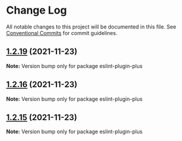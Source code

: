 # Change Log

All notable changes to this project will be documented in this file.
See [Conventional Commits](https://conventionalcommits.org) for commit guidelines.

## [1.2.19](https://github.com/LongJinCen/front-tools/compare/eslint-plugin-plus@1.2.18...eslint-plugin-plus@1.2.19) (2021-11-23)

**Note:** Version bump only for package eslint-plugin-plus

## [1.2.16](https://github.com/LongJinCen/front-tools/compare/eslint-plugin-plus@1.2.15...eslint-plugin-plus@1.2.16) (2021-11-23)

**Note:** Version bump only for package eslint-plugin-plus

## [1.2.15](https://github.com/LongJinCen/front-tools/compare/eslint-plugin-plus@1.2.14...eslint-plugin-plus@1.2.15) (2021-11-23)

**Note:** Version bump only for package eslint-plugin-plus

